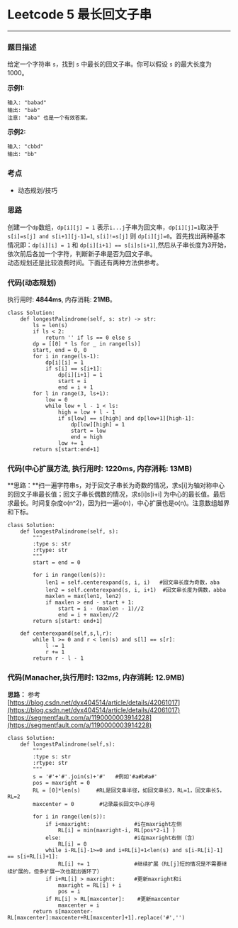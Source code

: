 # Leetcode 5 最长回文子串
***
### 题目描述
给定一个字符串 `s`，找到 `s` 中最长的回文子串。你可以假设 `s` 的最大长度为 1000。


**示例1:**  

	输入: "babad"
	输出: "bab"
	注意: "aba" 也是一个有效答案。
	
**示例2:**  

	输入: "cbbd"
	输出: "bb"


### 考点

* 动态规划/技巧

### 思路  
创建一个`dp`数组，`dp[i][j] = 1` 表示`i...j`子串为回文串，`dp[i][j]=1`取决于`s[i]=s[j] and s[i+1][j-1]=1`, `s[i]!=s[j]` 则 `dp[i][j]=0`。首先找出两种基本情况即：`dp[i][i] = 1` 和 `dp[i][i+1] == s[i]s[i+1]`,然后从子串长度为3开始，依次前后各加一个字符，判断新子串是否为回文子串。  
动态规划还是比较浪费时间。下面还有两种方法供参考。


### 代码(动态规划)
执行用时: **4844ms**, 内存消耗: **21MB**。

```
class Solution:
    def longestPalindrome(self, s: str) -> str:
        ls = len(s)
        if ls < 2:
            return '' if ls == 0 else s
        dp = [[0] * ls for _ in range(ls)]
        start, end = 0, 0
        for i in range(ls-1):
            dp[i][i] = 1
            if s[i] == s[i+1]:
                dp[i][i+1] = 1
                start = i
                end = i + 1
        for l in range(3, ls+1):
            low = 0
            while low + l - 1 < ls:
                high = low + l - 1
                if s[low] == s[high] and dp[low+1][high-1]:
                    dp[low][high] = 1
                    start = low
                    end = high
                low += 1
        return s[start:end+1]            
```

### 代码(中心扩展方法, 执行用时: 1220ms, 内存消耗: 13MB)
**思路：**扫一遍字符串s，对于回文子串长为奇数的情况，求s[i]为轴对称中心的回文子串最长值；回文子串长偶数的情况，求s[i]s[i+i] 为中心的最长值。最后求最长。时间复杂度o(n^2)，因为扫一遍o(n)，中心扩展也是o(n)。注意数组越界和下标。
   
```
class Solution:
    def longestPalindrome(self, s):
        """
        :type s: str
        :rtype: str
        """
        start = end = 0
        
        for i in range(len(s)):
            len1 = self.centerexpand(s, i, i)   #回文串长度为奇数，aba
            len2 = self.centerexpand(s, i, i+1)  #回文串长度为偶数，abba
            maxlen = max(len1, len2)
            if maxlen > end - start + 1:
                start = i - (maxlen - 1)//2
                end = i + maxlen//2
        return s[start: end+1]
                
    def centerexpand(self,s,l,r):
        while l >= 0 and r < len(s) and s[l] == s[r]:
            l -= 1
            r += 1
        return r - l - 1
```

### 代码(Manacher,执行用时: 132ms, 内存消耗: 12.9MB)
**思路：**   参考  
[https://blog.csdn.net/dyx404514/article/details/42061017](https://blog.csdn.net/dyx404514/article/details/42061017)   
[https://segmentfault.com/a/1190000003914228](https://segmentfault.com/a/1190000003914228)

```
class Solution:
    def longestPalindrome(self,s):
        """
        :type s: str
        :rtype: str
        """
        s = '#'+'#'.join(s)+'#'   #例如'#a#b#a#'
        pos = maxright = 0
        RL = [0]*len(s)     #RL是回文串半径，如回文串长3，RL=1，回文串长5，RL=2
        maxcenter = 0        #记录最长回文中心序号
        
        for i in range(len(s)):
            if i<maxright:              #i在maxright左侧
                RL[i] = min(maxright-i, RL[pos*2-i] )
            else:                       #i在maxright右侧（含）
                RL[i] = 0
            while i-RL[i]-1>=0 and i+RL[i]+1<len(s) and s[i-RL[i]-1] == s[i+RL[i]+1]:
                RL[i] += 1              #继续扩展（RL[j]短的情况是不需要继续扩展的，但多扩展一次也就出循环了）
            if i+RL[i] > maxright:      #更新maxright和i
                maxright = RL[i] + i
                pos = i
            if RL[i] > RL[maxcenter]:    #更新maxcenter
                maxcenter = i
        return s[maxcenter-RL[maxcenter]:maxcenter+RL[maxcenter]+1].replace('#','')
```

